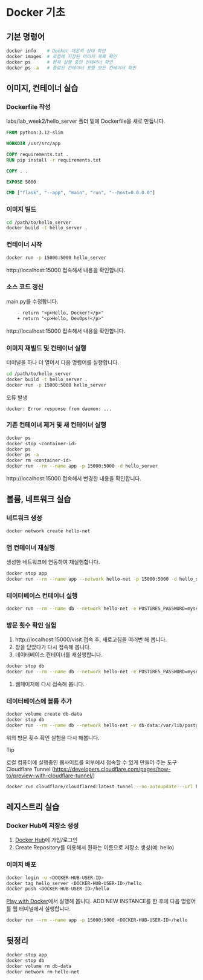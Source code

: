 # Docker 기초

## 기본 명령어

```bash
docker info    # Docker 데몬의 상태 확인
docker images  # 로컬에 저장된 이미지 목록 확인
docker ps      # 현재 실행 중인 컨테이너 확인
docker ps -a   # 종료된 컨테이너 포함 모든 컨테이너 확인
```


## 이미지, 컨테이너 실습

### Dockerfile 작성

labs/lab_week2/hello_server 폴더 밑에 Dockerfile을 새로 만듭니다.

```Dockerfile
FROM python:3.12-slim

WORKDIR /usr/src/app

COPY requirements.txt .
RUN pip install -r requirements.txt

COPY . .

EXPOSE 5000

CMD ["flask", "--app", "main", "run", "--host=0.0.0.0"]
```


### 이미지 빌드
```sh
cd /path/to/hello_server
docker build -t hello_server .
```

### 컨테이너 시작
```sh
docker run -p 15000:5000 hello_server
```
http://localhost:15000 접속해서 내용을 확인합니다.

### 소스 코드 갱신
main.py를 수정합니다.
```diff
    - return "<p>Hello, Docker!</p>"
    + return "<p>Hello, DevOps!</p>"
```
http://localhost:15000 접속해서 내용을 확인합니다.

### 이미지 재빌드 및 컨테이너 실행
터미널을 하나 더 열어서 다음 명령어를 실행합니다.
```sh
cd /path/to/hello_server
docker build -t hello_server .
docker run -p 15000:5000 hello_server
```

오류 발생
```
docker: Error response from daemon: ...
```

### 기존 컨테이너 제거 및 새 컨테이너 실행
```sh
docker ps
docker stop <container-id>
docker ps
docker ps -a
docker rm <container-id>
docker run --rm --name app -p 15000:5000 -d hello_server
```
http://localhost:15000 접속해서 변경한 내용을 확인합니다.


## 볼륨, 네트워크 실습

### 네트워크 생성
```sh
docker network create hello-net
```

### 앱 컨테이너 재실행
생성한 네트워크에 연동하여 재실행합니다.
```sh
docker stop app
docker run --rm --name app --network hello-net -p 15000:5000 -d hello_server
```

### 데이터베이스 컨테이너 실행
```sh
docker run --rm --name db --network hello-net -e POSTGRES_PASSWORD=mysecretpassword -d postgres
```

### 방문 횟수 확인 실험
1. http://localhost:15000/visit 접속 후, 새로고침을 여러번 해 봅니다.
1. 창을 닫았다가 다시 접속해 봅니다.
1. 데이터베이스 컨테이너를 재실행합니다.
```sh
docker stop db
docker run --rm --name db --network hello-net -e POSTGRES_PASSWORD=mysecretpassword -d postgres
```
1. 웹페이지에 다시 접속해 봅니다.

### 데이터베이스에 볼륨 추가
```sh
docker volume create db-data
docker stop db
docker run --rm --name db --network hello-net -v db-data:/var/lib/postgresql/data -e POSTGRES_PASSWORD=mysecretpassword -d postgres
```
위의 방문 횟수 확인 실험을 다시 해봅니다.


> [!TIP]
> 로컬 컴퓨터에 실행중인 웹사이트를 외부에서 접속할 수 있게 만들어 주는 도구
> Cloudflare Tunnel (https://developers.cloudflare.com/pages/how-to/preview-with-cloudflare-tunnel/)
```sh
docker run cloudflare/cloudflared:latest tunnel --no-autoupdate --url http://host.docker.internal:15000
```


## 레지스트리 실습

### Docker Hub에 저장소 생성

1. [Docker Hub](https://hub.docker.com/)에 가입/로그인
1. Create Repository를 이용해서 원하는 이름으로 저장소 생성(예: hello)

### 이미지 배포

```sh
docker login -u <DOCKER-HUB-USER-ID>
docker tag hello_server <DOCKER-HUB-USER-ID>/hello
docker push <DOCKER-HUB-USER-ID>/hello
```
[Play with Docker](https://labs.play-with-docker.com)에서 실행해 봅니다.
ADD NEW INSTANCE를 한 후에 다음 명령어를 웹 터미널에서 실행합니다.
```sh
docker run --rm --name app -p 15000:5000 <DOCKER-HUB-USER-ID>/hello
```

## 뒷정리

```sh
docker stop app
docker stop db
docker volume rm db-data
docker network rm hello-net
```